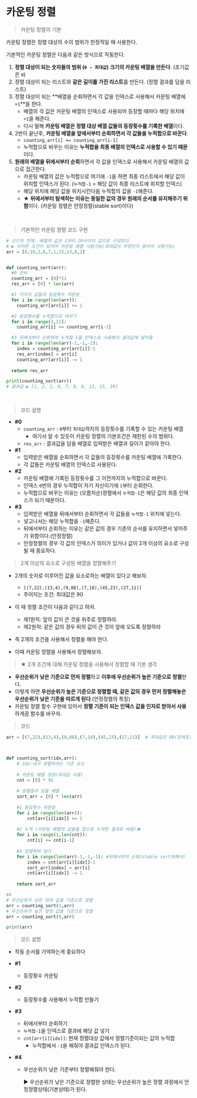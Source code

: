 # 카운팅 정렬



> 카운팅 정렬의 기본

카운팅 정렬은 정렬 대상의 수의 범위가 한정적일 때 사용한다.

기본적인 카운팅 정렬은 다음과 같은 방식으로 작동한다.

1. **정렬 대상이 되는 숫자들의 범위 (`0 ~ 최대값`) 크기의 카운팅 배열을 만든다**. (초기값은 `0`)
2. 정렬 대상이 되는 리스트와 **같은 길이를 가진 리스트**를 만든다. (정렬 결과를 담을 리스트)
3. 정렬 대상이 되는 **배열을 순회하면서 각 값을 인덱스로 사용해서 카운팅 배열에 `+1`**을 한다.
   * 배열의 각 값은 카운팅 배열의 인덱스로 사용되어 등장할 때마다 해당 위치에 `+1`을 해준다.
   * 다시 말해 **카운팅 배열은 정렬 대상 배열 값들의 등장횟수를 기록한 배열**이다.
4. 2번이 끝난후, **카운팅 배열을 앞에서부터 순회하면서 각 값들을 누적합으로 바꾼다**.
   * `counting_arr[i] += counting_arr[i-1]`
   * 누적합으로 바꾸는 이유는 **누적합을 최종 배열의 인덱스로 사용할 수 있기 때문**이다.
5. **원래의 배열을 뒤에서부터 순회**하면서 각 값을 인덱스로 사용해서 카운팅 배열의 값으로 접근한다.
   * 카운팅 배열의 값은 누적합으로 여기에 `-1`을 하면 최종 리스트에서 해당 값이 위치할 인덱스가 된다.  (`누적합-1` = 해당 값이 최종 리스트에 위치할 인덱스)
   * 해당 위치에 해당 값을 위치시킨다음 누적합의 값을 `-1`해준다.
   * ★ **뒤에서부터 탐색하는 이유는 동일한 값의 경우 원래의 순서를 유지해주기 위함**이다.
     (카운팅 정렬은 안정정렬(stable sort)이다)

​      



> 기본적인 카운팅 정렬 코드 구현

```python
# 코드의 전제: 배열의 값은 1부터 20사이의 값으로 구성된다.
# ▶ 이러한 조건이 있어야 카운팅 배열 사용가능(최대값이 무엇인지 알아야 사용가능)
arr = [8,19,2,6,7,1,15,13,8,2]


def counting_sort(arr):
  #0 준비
  counting_arr = [0]*21
  res_arr = [0] * len(arr)

  #1 각각의 값들의 등장횟수 카운팅
  for i in range(len(arr)):
    counting_arr[arr[i]] += 1

  #2 등장횟수를 누적합으로 바꾸기
  for i in range(1,21):
    counting_arr[i] += counting_arr[i-1]

  #3 뒤에서부터 순회하며 누적합-1을 인덱스로 사용해서 결과값에 넣어줌
  for i in range(len(arr)-1,-1,-1):
    index = counting_arr[arr[i]]-1
    res_arr[index] = arr[i]
    counting_arr[arr[i]] -= 1
  
  return res_arr

print(counting_sort(arr))
# 결과값 ▶ [1, 2, 2, 6, 7, 8, 8, 13, 15, 19]
```

​     

> 코드 설명

* **#0**
  * `counting_arr` : `0`부터 `최대값`까지의 등장횟수를 기록할 수 있는 카운팅 배열
    * 여기서 알 수 있듯이 카운팅 정렬의 기본조건은 제한된 수의 범위다.
  * `res_arr` : 결과값을 담을 배열로 입력받은 배열과 길이가 같아야 한다.  
* **#1**
  * 입력받은 배열을 순회하면서 각 값들의 등장횟수를 카운팅 배열에 기록한다.
  * 각 값들은 카운팅 배열의 인덱스로 사용된다.
* **#2**
  * 카운팅 배열에 기록된 등장횟수를 그 이전까지의 누적합으로 바꾼다.
  * 인덱스 `0`번의 경우 누적합이 자기 자신이기에 `1`부터 순회한다.
  * 누적합으로 바꾸는 이유는 (오름차순)정렬에서 `누적합-1`은 해당 값의 최종 인덱스가 되기 때문이다.
* **#3**
  * 입력받은 배열을 뒤에서부터 순회하면서 각 값들을 `누적합-1` 위치에 넣는다.
  * 넣고나서는 해당 누적합을 `-1`해준다.
  * 뒤에서부터 순회하는 이유는 같은 값의 경우 기존의 순서를 유지하면서 넣어주기 위함이다.(안정정렬)
  * 안정정렬의 경우 각 값의 인덱스가 의미가 있거나 값이 2개 이상의 요소로 구성될 때 중요하다.





> 2개 이상의 요소로 구성된 배열을 정렬해주기

* 2개의 숫자로 이루어진 값을 요소로하는 배열이 있다고 해보자.
  * `[(7,22),(13,4),(9,88),(7,18),(45,23),(27,11)]`
  * 주어지는 조건: 최대값은 90

* 이 때 정렬 조건이 다음과 같다고 하자.
  * 제1원칙: 앞의 값이 큰 것을 위주로 정렬하라.
  * 제2원칙: 같은 값의 경우 뒤의 값이 큰 것이 앞에 오도록 정렬하라 

* 즉 2개의 조건을 사용해서 정렬을 해야 한다. 
* 이때 카운팅 정렬을 사용해서 정렬해보자.



> ★ 2개 조건에 대해 카운팅 정렬을 사용해서 정렬할 때 기본 생각

* **우선순위가 낮은 기준으로 먼저 정렬**하고 **이후에 우선순위가 높은 기준으로 정렬**한다.
* 이렇게 하면 **우선순위가 높은 기준으로 정렬할 때, 같은 값의 경우 먼저 정렬해놓은 우선순위가 낮은 기준을 따르게 된다**.(안정정렬의 특징)    
* 카운팅 정렬 함수 구현에 있어서 **정렬 기준이 되는 인덱스 값을 인자로 받아서 사용**하게끔 함수를 바꾸자.



> 코드

```python
arr = [(7,22),(13,4),(9,88),(7,18),(45,23),(27,11)]  # 최대값은 90(문제조건에 주어짐)



def counting_sort(idx,arr):
    # idx:내가 정렬하려는 기준 요소
     
    # 카운팅 배열 생성(최대값 사용)
    cnt = [0] * 91
     
    # 정렬결과 담을 배열
    sort_arr = [0] * len(arr)
     
    #1 등장횟수 카운팅
    for i in range(len(arr)):
        cnt[arr[i][idx]] += 1
         
    #2 누적 (카운팅 배열의 값들을 합으로 누적한 결과로 바꿈)★
    for i in range(1,len(cnt)):
        cnt[i] += cnt[i-1]
         
    #3 정렬하여 넣기
    for i in range(len(arr)-1,-1,-1): #뒤에서부터 순회(stable sort위해서)
	    index = cnt[arr[i][idx]]-1
        sort_arr[index] = arr[i]
        cnt[arr[i][idx]] -= 1
     
    return sort_arr

#4
# 우선순위가 낮은 뒤의 값을 기준으로 정렬
arr = counting_sort(1,arr)
# 우선순위가 높은 앞의 값을 기준으로 정렬
arr = counting_sort(0,arr)

print(arr)

```

   

> 코드 설명

* 작동 순서를 기억하는게 중요하다

* **#1**

  * 등장횟수 카운팅

* **#2**

  * 등장횟수를 사용해서 누적합 만들기

* **#3**

  * 뒤에서부터 순회하기
  * `누적합-1`을 인덱스로 결과에 해당 값 넣기 
  * `cnt[arr[i][idx]]`: 현재 정렬대상 값에서 정렬기준이되는 값의 누적합
    * 누적합에서 `-1`을 해줘야 결과값 인덱스가 된다.

* **#4**

  * 우선순위가 낮은 기준부터 정렬해줘야 한다.

    ▶ 우선순위가 낮은 기준으로 정렬한 상태는 우선순위가 높은 정렬 과정에서 안정정렬상태(기본상태)가 된다.

  